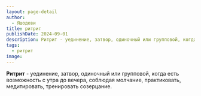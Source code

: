 ```yaml
---
layout: page-detail
author:
  - Яшодеви
title: ритрит
publishDate: 2024-09-01
description: Ритрит - уединение, затвор, одиночный или групповой, когда есть возможность с утра до вечера, соблюдая молчание, практиковать, медитировать, тренировать созерцание.
tags:
  - ритрит
image:
---
```

**Ритрит** - уединение, затвор, одиночный или групповой, когда есть возможность с утра до вечера, соблюдая молчание, практиковать, медитировать, тренировать созерцание.

